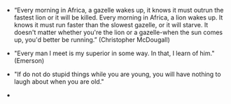 - “Every morning in Africa, a gazelle wakes up, it knows it must outrun the fastest lion or it will be killed. Every morning in Africa, a lion wakes up. It knows it must run faster than the slowest gazelle, or it will starve. It doesn't matter whether you're the lion or a gazelle-when the sun comes up, you'd better be running.” (Christopher McDougall)

- "Every man I meet is my superior in some way. In that, I learn of him." (Emerson)

- "If do not do stupid things while you are young, you will have nothing to laugh about when you are old."

- 